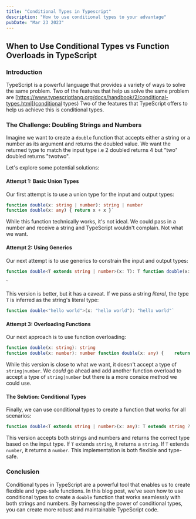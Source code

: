 ```yaml
---
title: "Conditional Types in Typescript"
description: "How to use conditional types to your advantage"
pubDate: "Mar 23 2023"
---
```


## When to Use Conditional Types vs Function Overloads in TypeScript

### Introduction

TypeScript is a powerful language that provides a variety of ways to solve the same problem. Two of the features that help us solve the same problem are [https://www.typescriptlang.org/docs/handbook/2/conditional-types.html](conditional types) Two of the features that TypeScript offers to help us achieve this is conditional types.

### The Challenge: Doubling Strings and Numbers

Imagine we want to create a `double` function that accepts either a string or a number as its argument and returns the doubled value. We want the returned type to match the input type i.e 2 doubled returns 4 but "two" doubled returns "twotwo".

Let's explore some potential solutions:

#### Attempt 1: Basic Union Types

Our first attempt is to use a union type for the input and output types:

```typescript
function double(x: string | number): string | number 
function double(x: any) { return x + x }`
```

While this function technically works, it's not ideal. We could pass in a number and receive a string and TypeScript wouldn't complain. Not what we want.

#### Attempt 2: Using Generics

Our next attempt is to use generics to constrain the input and output types:

```typescript
function double<T extends string | number>(x: T): T function double(x: any) { 	return x + x }
```
`

This version is better, but it has a caveat. If we pass a string _literal_, the type `T` is inferred as the string's literal type:

```typescript
function double<"hello world">(x: "hello world"): "hello world"`
```

#### Attempt 3: Overloading Functions

Our next approach is to use function overloading:

```typescript
function double(x: string): string 
function double(x: number): number function double(x: any) { 	return x + x }`
```

While this version is close to what we want, it doesn't accept a type of `string|number`. We _could_ go ahead and add another function overload to accept a type of `string|number` but there is a more consice method we could use.

#### The Solution: Conditional Types

Finally, we can use conditional types to create a function that works for all scenarios:

```typescript
function double<T extends string | number>(x: any): T extends string ? string : number {   return x + x }`
```

This version  accepts both strings and numbers and returns the correct type based on the input type. If `T` extends `string`, it returns a `string`. If `T` extends `number`, it returns a `number`. This implementation is both flexible and type-safe.

### Conclusion

Conditional types in TypeScript are a powerful tool that enables us to create flexible and type-safe functions. In this blog post, we've seen how to use conditional types to create a `double` function that works seamlessly with both strings and numbers. By harnessing the power of conditional types, you can create more robust and maintainable TypeScript code.